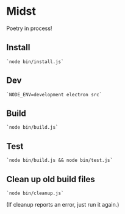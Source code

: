 # Midst
Poetry in process!

## Install
    `node bin/install.js`

## Dev
    `NODE_ENV=development electron src`

## Build
    `node bin/build.js`

## Test
    `node bin/build.js && node bin/test.js`

## Clean up old build files
    `node bin/cleanup.js`

(If cleanup reports an error, just run it again.)
